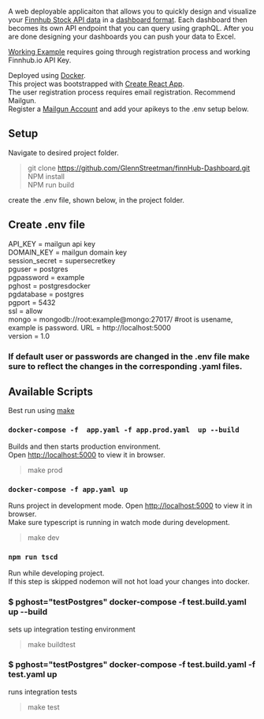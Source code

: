 A web deployable applicaiton that allows you to quickly design and visualize your [Finnhub Stock API data](https://finnhub.io/) in a [dashboard format](https://github.com/GlennStreetman/finnHub-Dashboard/blob/master/public/Example_small.jpg). Each dashboard then becomes its own API endpoint that you can query using graphQL. After you are done designing your dashboards you can push your data to Excel.

[Working Example](https://finn-dash.herokuapp.com/) requires going through registration process and working Finnhub.io API Key.

Deployed using [Docker](https://www.docker.com/).  
This project was bootstrapped with [Create React App](https://github.com/facebook/create-react-app).   
The user registration process requires email registration. Recommend Mailgun.  
Register a [Mailgun Account](https://www.mailgun.com/) and add your apikeys to the .env setup below.

## Setup  
Navigate to desired project folder.
>git clone https://github.com/GlennStreetman/finnHub-Dashboard.git  
>NPM install  
>NPM run build  

create the .env file, shown below, in the project folder.

## Create .env file

API_KEY = mailgun api key  
DOMAIN_KEY = mailgun domain key  
session_secret = supersecretkey  
pguser = postgres  
pgpassword = example  
pghost = postgresdocker  
pgdatabase = postgres  
pgport = 5432  
ssl = allow  
mongo = mongodb://root:example@mongo:27017/  #root is usename, example is password.
URL = http://localhost:5000  
version = 1.0  

### If default user or passwords are changed in the .env file make sure to reflect the changes in the corresponding .yaml files. 

## Available Scripts  
Best run using [make](https://www.gnu.org/software/make/)  

### `docker-compose -f  app.yaml -f app.prod.yaml  up --build`

Builds and then starts production environment.<br />
Open [http://localhost:5000](http://localhost:5000) to view it in browser.  
>make prod

### `docker-compose -f app.yaml up`

Runs project in development mode.
Open [http://localhost:5000](http://localhost:5000) to view it in browser.    
Make sure typescript is running in watch mode during development.  
>make dev


### `npm run tscd`  
Run while developing project.  
If this step is skipped nodemon will not hot load your changes into docker.

### $ pghost="testPostgres" docker-compose -f test.build.yaml up --build 
sets up integration testing environment
>make buildtest

### $ pghost="testPostgres" docker-compose -f test.build.yaml -f test.yaml up
runs integration tests
>make test
